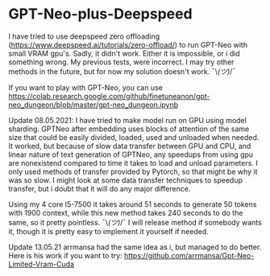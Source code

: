 # GPT-Neo-plus-Deepspeed

I have tried to use deepspeed zero offloading (https://www.deepspeed.ai/tutorials/zero-offload/) to run GPT-Neo with small VRAM gpu's. Sadly, it didn't work. Either it is impossible, or i did something wrong. My previous tests, were incorrect. I may try other methods in the future, but for now my solution doesn't work. ¯\\_(ツ)_/¯

If you want to play with GPT-Neo, you can use https://colab.research.google.com/github/finetuneanon/gpt-neo_dungeon/blob/master/gpt-neo_dungeon.ipynb

Update 08.05.2021:
I have tried to make model run on GPU using model sharding.
GPTNeo after embedding uses blocks of attention of the same size that could be easily divided, loaded, used and unloaded when needed.
It worked, but because of slow data transfer between GPU and CPU, and linear nature of text generation of GPTNeo, any speedups from using gpu are nonexistend compared to time it takes to load and unload parameters.
I only used methods of transfer provided by Pytorch, so that might be why it was so slow.
I might look at some data transfer techniques to speedup transfer, but i doubt that it will do any major difference.

Using my 4 core I5-7500 it takes around 51 seconds to generate 50 tokens with 1900 context, while this new method takes 240 seconds to do the same, so it pretty pointless. ¯\\_(ツ)_/¯
I will release method if somebody wants it, though it is pretty easy to implement it yourself if needed.

Update 13.05.21
arrmansa had the same idea as i, but managed to do better. Here is his work if you want to try: https://github.com/arrmansa/Gpt-Neo-Limited-Vram-Cuda
